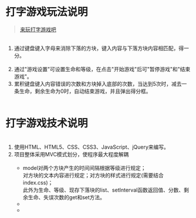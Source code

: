 # 打字游戏玩法说明
<blockquote><a href="https://enka33.github.io/typingGame">来玩打字游戏吧</a></blockquote>
<ol>
  <li>通过键盘键入字母来消除下落的方块，键入内容与下落方块内容相匹配，得一分。</li>
  <li>通过"游戏设置"可设置生命和等级，在点击"开始游戏"后可"暂停游戏"和"结束游戏"。</li>
  <li>累积键盘键入内容错误的次数和方块掉入底部的次数，当达到5次时，减去一条生命，剩余生命为0时，自动结束游戏，并且弹出得分框。</li>  
</ol>

# 打字游戏技术说明
<ol>
  <li>使用HTML、HTML5、CSS、CSS3、JavaScript、jQuery来编写。</li>
  <li>项目整体采用MVC模式划分，使程序最大程度解耦
    <ul>
      <li>model对两个方块产生的时间间隔根据等级进行规定；<br>
        对方块的文本内容进行规定；对方块的样式进行规定(需要结合index.css)；<br>
          此外为生命、等级、现存下落块的list、setInterval函数返回值、分数、剩余生命、失误次数的get和set方法。
      </li>
      <li></li>
      <li></li>
    <ul>
  </li>
<ol>
